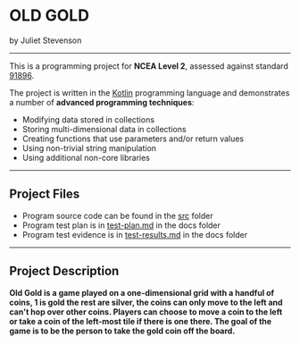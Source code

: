 # OLD GOLD

by Juliet Stevenson

---

This is a programming project for **NCEA Level 2**, assessed against standard [91896](docs/as91896.pdf).

The project is written in the [Kotlin](https://kotlinlang.org) programming language and demonstrates a number of **advanced programming techniques**:
- Modifying data stored in collections
- Storing multi-dimensional data in collections
- Creating functions that use parameters and/or return values
- Using non-trivial string manipulation
- Using additional non-core libraries



---

## Project Files

- Program source code can be found in the [src](src/) folder
- Program test plan is in [test-plan.md](docs/test-plan.md) in the docs folder
- Program test evidence is in [test-results.md](docs/test-results.md) in the docs folder

---

## Project Description

**Old Gold is a game played on a one-dimensional grid with a handful of coins, 1 is gold the rest are silver, the coins can only move to the left and can't hop over other coins. Players can choose to move a coin to the left or take a coin of the left-most tile if there is one there. The goal of the game is to be the person to take the gold coin off the board.**



